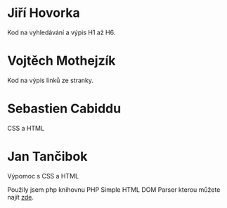 # Jiří Hovorka
Kod na vyhledávání a výpis H1 až H6.

# Vojtěch Mothejzík
Kod na výpis linků ze stranky.

# Sebastien Cabiddu
CSS a HTML

# Jan Tančibok
Výpomoc s CSS a HTML


Použily jsem php knihovnu PHP Simple HTML DOM Parser kterou můžete najít [zde](https://simplehtmldom.sourceforge.io/).
